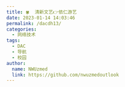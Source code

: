 ```yaml
---
title: 🍀  清新文艺👉依仁游艺
date: 2023-01-14 14:03:46
permalink: /dacdh13/
categories: 
  - 网络技术
tags: 
  - DAC
  - 导航
  - 校园
author: 
  name: NWUzmed
  link: https://github.com/nwuzmedoutlook
---
```


<ClientOnly>
  <Card :cardData="cardData0" :cardListSize=4 carTitlColor="#000" carHoverColor="#000" />
</ClientOnly>

<script>
export default {
  data() {
    return {
      cardData0: [
{id: "0", cardSrc: "https://www.shiqichuban.com/simple/app/#/user/login", cardImgSrc: "https://api.xinac.net/icon/?url=https://www.shiqichuban.com/simple/app/#/user/login", cardName: "拾柒", cardContent: "多平台记录，一键排版，精美印制，让生活更有仪式感。",},
{cardSrc: "https://www.ehow.com/", cardImgSrc: "https://api.xinac.net/icon/?url=https://www.ehow.com/", cardName: "eHow", cardContent: "高质量生活技巧教程分享网站",},
{cardSrc: "https://www.hi2future.com/", cardImgSrc: "https://api.xinac.net/icon/?url=https://www.hi2future.com/", cardName: "时光邮局", cardContent: "写给未来的自己",},
{cardSrc: "https://meiriyiwen.com/", cardImgSrc: "https://api.xinac.net/icon/?url=https://meiriyiwen.com/", cardName: "每日一文", cardContent: "每天一篇随机美文",},
{cardSrc: "https://www.mtyyw.com/", cardImgSrc: "https://api.xinac.net/icon/?url=https://www.mtyyw.com/", cardName: "麦田音乐网", cardContent: "用音乐和文字温暖生活",},
{cardSrc: "https://www.tingyuxuan.net/", cardImgSrc: "https://api.xinac.net/icon/?url=https://www.tingyuxuan.net/", cardName: "听雨轩", cardContent: "轩雨听-与音乐一起流浪",},
{cardSrc: "https://www.duitang.com/", cardImgSrc: "https://api.xinac.net/icon/?url=https://www.duitang.com/", cardName: "堆糖", cardContent: "美图壁纸兴趣社区",},
{cardSrc: "https://doutian.me/", cardImgSrc: "https://api.xinac.net/icon/?url=https://doutian.me/", cardName: "豆田", cardContent: "发现美好世界！",},
{cardSrc: "https://isujin.com/", cardImgSrc: "https://api.xinac.net/icon/?url=https://isujin.com/", cardName: "素锦", cardContent: "美文分享",},
{cardSrc: "http://www.duxieren.com/", cardImgSrc: "https://api.xinac.net/icon/?url=http://www.duxieren.com/", cardName: "读写人", cardContent: "书评杂志、书评博客、书评网站、读书资源聚合",},
{cardSrc: "http://factoclock.com/", cardImgSrc: "https://api.xinac.net/icon/?url=http://factoclock.com/", cardName: "Factoclock", cardContent: "Elvis Presley made only 1 television commercial.",},
{cardSrc: "https://720yun.com/channel", cardImgSrc: "https://api.xinac.net/icon/?url=https://720yun.com/channel", cardName: "720云VR全景发布平台", cardContent: "全景重新记录世界",},
{cardSrc: "http://www.bigpixel.cn/", cardImgSrc: "https://api.xinac.net/icon/?url=http://www.bigpixel.cn/", cardName: "千亿像素看中国", cardContent: "大像素城市名片向全世界展示中国",},
{cardSrc: "https://www.kuleiman.com/qjzs/", cardImgSrc: "https://api.xinac.net/icon/?url=https://www.kuleiman.com/qjzs/", cardName: "酷雷曼VR全景", cardContent: "全景展示_VR全景航拍_三维全景展示_全景图片",},
{cardSrc: "https://www.sigoo.com/", cardImgSrc: "https://api.xinac.net/icon/?url=https://www.sigoo.com/", cardName: "极像素", cardContent: "超高像素看世界",},
{cardSrc: "https://www.meishij.net/", cardImgSrc: "https://api.xinac.net/icon/?url=https://www.meishij.net/", cardName: "美食杰", cardContent: "做你最喜爱的美食",},
{cardSrc: "https://www.shicimingju.com/", cardImgSrc: "https://api.xinac.net/icon/?url=https://www.shicimingju.com/", cardName: "诗词名句网", cardContent: "古诗词大全|诗歌|诗词鉴赏|古诗名句|诗句赏析！",},
{cardSrc: "http://www.guoxuemeng.com/", cardImgSrc: "https://api.xinac.net/icon/?url=http://www.guoxuemeng.com/", cardName: "国学梦", cardContent: "传播国学经典 养育华夏儿女",},
{cardSrc: "http://www.ltfc.net/", cardImgSrc: "https://api.xinac.net/icon/?url=http://www.ltfc.net/", cardName: "中华珍宝馆", cardContent: "思君不见关山远，且托云中锦书传",},
{cardSrc: "http://www.manshijian.com/", cardImgSrc: "https://api.xinac.net/icon/?url=http://www.manshijian.com/", cardName: "慢时间", cardContent: "慢下来，发现身边的美好点滴",},
{cardSrc: "http://www.biib.cn/index.html", cardImgSrc: "https://api.xinac.net/icon/?url=http://www.biib.cn/index.html", cardName: "彼爱(BiiB)", cardContent: "文学交流，情感沟通，素材下载，精品推荐，分享生活的网站。",},
{cardSrc: "https://www.allhistory.com/", cardImgSrc: "https://api.xinac.net/icon/?url=https://www.allhistory.com/", cardName: "全历史", cardContent: "现代科技与历史的碰撞",},
{cardSrc: "https://www.shancaoxiang.com/", cardImgSrc: "https://api.xinac.net/icon/?url=https://www.shancaoxiang.com/", cardName: "山草香养花", cardContent: "家庭园艺_养花知识",},
      ],
    };
  },
};
</script>
